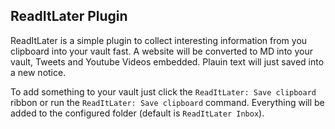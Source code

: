 ## ReadItLater Plugin

ReadItLater is a simple plugin to collect interesting information from you clipboard into your vault fast. A website will be converted to MD into your vault, Tweets and Youtube Videos embedded. Plauin text will just saved into a new notice.

To add something to your vault just click the `ReadItLater: Save clipboard` ribbon or run the `ReadItLater: Save clipboard` command. Everything will be added to the configured folder (default is `ReadItLater Inbox`).
